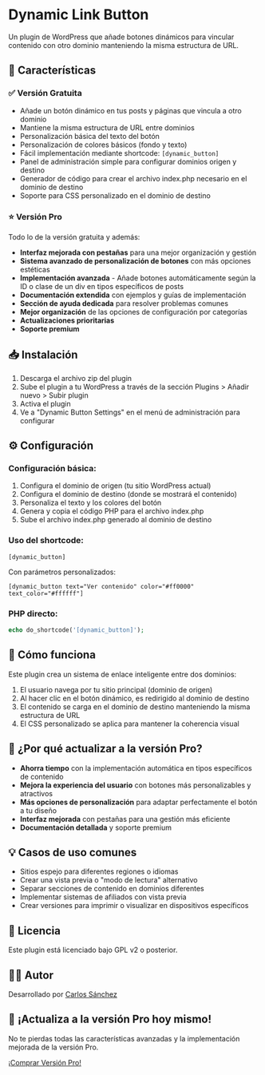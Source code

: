 # Dynamic Link Button

Un plugin de WordPress que añade botones dinámicos para vincular contenido con otro dominio manteniendo la misma estructura de URL.

## 🚀 Características

### ✅ Versión Gratuita
- Añade un botón dinámico en tus posts y páginas que vincula a otro dominio
- Mantiene la misma estructura de URL entre dominios
- Personalización básica del texto del botón
- Personalización de colores básicos (fondo y texto)
- Fácil implementación mediante shortcode: `[dynamic_button]`
- Panel de administración simple para configurar dominios origen y destino
- Generador de código para crear el archivo index.php necesario en el dominio de destino
- Soporte para CSS personalizado en el dominio de destino

### ⭐ Versión Pro
Todo lo de la versión gratuita y además:
- **Interfaz mejorada con pestañas** para una mejor organización y gestión
- **Sistema avanzado de personalización de botones** con más opciones estéticas
- **Implementación avanzada** - Añade botones automáticamente según la ID o clase de un div en tipos específicos de posts
- **Documentación extendida** con ejemplos y guías de implementación
- **Sección de ayuda dedicada** para resolver problemas comunes
- **Mejor organización** de las opciones de configuración por categorías
- **Actualizaciones prioritarias**
- **Soporte premium**

## 📥 Instalación

1. Descarga el archivo zip del plugin
2. Sube el plugin a tu WordPress a través de la sección Plugins > Añadir nuevo > Subir plugin
3. Activa el plugin
4. Ve a "Dynamic Button Settings" en el menú de administración para configurar

## ⚙️ Configuración

### Configuración básica:
1. Configura el dominio de origen (tu sitio WordPress actual)
2. Configura el dominio de destino (donde se mostrará el contenido)
3. Personaliza el texto y los colores del botón
4. Genera y copia el código PHP para el archivo index.php
5. Sube el archivo index.php generado al dominio de destino

### Uso del shortcode:
```
[dynamic_button]
```

Con parámetros personalizados:
```
[dynamic_button text="Ver contenido" color="#ff0000" text_color="#ffffff"]
```

### PHP directo:
```php
echo do_shortcode('[dynamic_button]');
```

## 🔄 Cómo funciona

Este plugin crea un sistema de enlace inteligente entre dos dominios:

1. El usuario navega por tu sitio principal (dominio de origen)
2. Al hacer clic en el botón dinámico, es redirigido al dominio de destino
3. El contenido se carga en el dominio de destino manteniendo la misma estructura de URL
4. El CSS personalizado se aplica para mantener la coherencia visual

## 🌟 ¿Por qué actualizar a la versión Pro?

* **Ahorra tiempo** con la implementación automática en tipos específicos de contenido
* **Mejora la experiencia del usuario** con botones más personalizables y atractivos
* **Más opciones de personalización** para adaptar perfectamente el botón a tu diseño
* **Interfaz mejorada** con pestañas para una gestión más eficiente
* **Documentación detallada** y soporte premium

## 💡 Casos de uso comunes

- Sitios espejo para diferentes regiones o idiomas
- Crear una vista previa o "modo de lectura" alternativo
- Separar secciones de contenido en dominios diferentes
- Implementar sistemas de afiliados con vista previa
- Crear versiones para imprimir o visualizar en dispositivos específicos

## 📝 Licencia

Este plugin está licenciado bajo GPL v2 o posterior.

## 👨‍💻 Autor

Desarrollado por [Carlos Sánchez](https://cargabsj175.github.io)

## 📣 ¡Actualiza a la versión Pro hoy mismo!

No te pierdas todas las características avanzadas y la implementación mejorada de la versión Pro.

[¡Comprar Versión Pro!](https://vegnux.com/producto/plugin-para-corredores-inmobiliarios-compartir-propiedades-sin-mostrar-inmobiliarias/)
